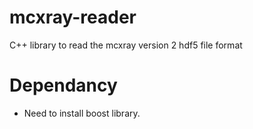 # mcxray-reader
C++ library to read the mcxray version 2 hdf5 file format

# Dependancy

- Need to install boost library.